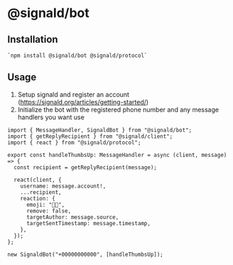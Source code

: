 # @signald/bot

## Installation

```
`npm install @signald/bot @signald/protocol`
```

## Usage

1. Setup signald and register an account (https://signald.org/articles/getting-started/)
2. Initialize the bot with the registered phone number and any message handlers you want use

```
import { MessageHandler, SignaldBot } from "@signald/bot";
import { getReplyRecipient } from "@signald/client";
import { react } from "@signald/protocol";

export const handleThumbsUp: MessageHandler = async (client, message) => {
  const recipient = getReplyRecipient(message);

  react(client, {
    username: message.account!,
    ...recipient,
    reaction: {
      emoji: "👍🏻",
      remove: false,
      targetAuthor: message.source,
      targetSentTimestamp: message.timestamp,
    },
  });
};

new SignaldBot("+00000000000", [handleThumbsUp]);
```
